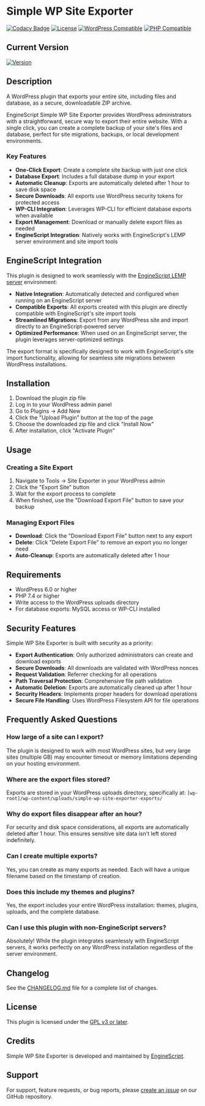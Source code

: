 # Simple WP Site Exporter

[![Codacy Badge](https://app.codacy.com/project/badge/Grade/d81efac1703c4d3b8b998d2587cd696b)](https://app.codacy.com/gh/EngineScript/EngineScript-Simple-Site-Exporter/dashboard?utm_source=gh&utm_medium=referral&utm_content=&utm_campaign=Badge_grade)
[![License](https://img.shields.io/badge/License-GPL%20v3-green.svg?logo=gnu)](https://www.gnu.org/licenses/gpl-3.0.html)
[![WordPress Compatible](https://img.shields.io/badge/WordPress-6.0%2B-blue.svg?logo=wordpress)](https://wordpress.org/)
[![PHP Compatible](https://img.shields.io/badge/PHP-7.4%2B-purple.svg?logo=php)](https://www.php.net/)

## Current Version
[![Version](https://img.shields.io/badge/Version-1.6.2-orange.svg?logo=github)](https://github.com/EngineScript/EngineScript-Simple-Site-Exporter/releases/latest/download/simple-wp-site-exporter-1.6.2.zip)

## Description
A WordPress plugin that exports your entire site, including files and database, as a secure, downloadable ZIP archive.

EngineScript Simple WP Site Exporter provides WordPress administrators with a straightforward, secure way to export their entire website. With a single click, you can create a complete backup of your site's files and database, perfect for site migrations, backups, or local development environments.

### Key Features

- **One-Click Export**: Create a complete site backup with just one click
- **Database Export**: Includes a full database dump in your export
- **Automatic Cleanup**: Exports are automatically deleted after 1 hour to save disk space
- **Secure Downloads**: All exports use WordPress security tokens for protected access
- **WP-CLI Integration**: Leverages WP-CLI for efficient database exports when available
- **Export Management**: Download or manually delete export files as needed
- **EngineScript Integration**: Natively works with EngineScript's LEMP server environment and site import tools

## EngineScript Integration

This plugin is designed to work seamlessly with the [EngineScript LEMP server](https://github.com/EngineScript/EngineScript) environment:

- **Native Integration**: Automatically detected and configured when running on an EngineScript server
- **Compatible Exports**: All exports created with this plugin are directly compatible with EngineScript's site import tools
- **Streamlined Migrations**: Export from any WordPress site and import directly to an EngineScript-powered server
- **Optimized Performance**: When used on an EngineScript server, the plugin leverages server-optimized settings

The export format is specifically designed to work with EngineScript's site import functionality, allowing for seamless site migrations between WordPress installations.

## Installation

1. Download the plugin zip file
2. Log in to your WordPress admin panel
3. Go to Plugins → Add New
4. Click the "Upload Plugin" button at the top of the page
5. Choose the downloaded zip file and click "Install Now"
6. After installation, click "Activate Plugin"

## Usage

### Creating a Site Export

1. Navigate to Tools → Site Exporter in your WordPress admin
2. Click the "Export Site" button
3. Wait for the export process to complete
4. When finished, use the "Download Export File" button to save your backup

### Managing Export Files

- **Download**: Click the "Download Export File" button next to any export
- **Delete**: Click "Delete Export File" to remove an export you no longer need
- **Auto-Cleanup**: Exports are automatically deleted after 1 hour

## Requirements

- WordPress 6.0 or higher
- PHP 7.4 or higher
- Write access to the WordPress uploads directory
- For database exports: MySQL access or WP-CLI installed

## Security Features

Simple WP Site Exporter is built with security as a priority:

- **Export Authentication**: Only authorized administrators can create and download exports
- **Secure Downloads**: All downloads are validated with WordPress nonces
- **Request Validation**: Referrer checking for all operations
- **Path Traversal Protection**: Comprehensive file path validation
- **Automatic Deletion**: Exports are automatically cleaned up after 1 hour
- **Security Headers**: Implements proper headers for download operations
- **Secure File Handling**: Uses WordPress Filesystem API for file operations

## Frequently Asked Questions

### How large of a site can I export?

The plugin is designed to work with most WordPress sites, but very large sites (multiple GB) may encounter timeout or memory limitations depending on your hosting environment.

### Where are the export files stored?

Exports are stored in your WordPress uploads directory, specifically at:
`[wp-root]/wp-content/uploads/simple-wp-site-exporter-exports/`

### Why do export files disappear after an hour?

For security and disk space considerations, all exports are automatically deleted after 1 hour. This ensures sensitive site data isn't left stored indefinitely.

### Can I create multiple exports?

Yes, you can create as many exports as needed. Each will have a unique filename based on the timestamp of creation.

### Does this include my themes and plugins?

Yes, the export includes your entire WordPress installation: themes, plugins, uploads, and the complete database.

### Can I use this plugin with non-EngineScript servers?

Absolutely! While the plugin integrates seamlessly with EngineScript servers, it works perfectly on any WordPress installation regardless of the server environment.

## Changelog

See the [CHANGELOG.md](CHANGELOG.md) file for a complete list of changes.

## License

This plugin is licensed under the [GPL v3 or later](https://www.gnu.org/licenses/gpl-3.0.html).

## Credits

Simple WP Site Exporter is developed and maintained by [EngineScript](https://github.com/EngineScript/EngineScript).

## Support

For support, feature requests, or bug reports, please [create an issue](https://github.com/EngineScript/EngineScript-Simple-Site-Exporter/issues) on our GitHub repository.
